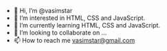 - 👋 Hi, I’m @vasimstar
- 👀 I’m interested in HTML, CSS and JavaScript.
- 🌱 I’m currently learning HTML, CSS and JavaScript.
- 💞️ I’m looking to collaborate on ...
- 📫 How to reach me vasimstar@gmail.com

<!---
vasimstar/vasimstar is a ✨ special ✨ repository because its `README.md` (this file) appears on your GitHub profile.
You can click the Preview link to take a look at your changes.
--->
